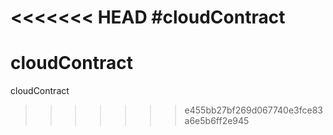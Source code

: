 <<<<<<< HEAD
#cloudContract
=======
# cloudContract
cloudContract
>>>>>>> e455bb27bf269d067740e3fce83a6e5b6ff2e945
